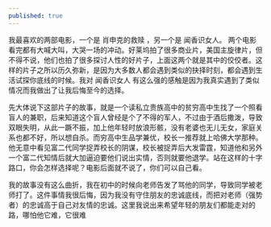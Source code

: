 ```yaml
---
published: true
---
```

我最喜欢的两部电影，一个是 肖申克的救赎 ，另一个是  闻香识女人。 两个电影看完都有大喊大叫，大哭一场的冲动。好莱坞拍了很多商业片，美国主旋律片，但不得不说，他们也拍了很多探讨人性的好片子，上面这两个就是其中的佼佼者。这样的片子之所以历久弥新，是因为大多数人都会遇到类似的抉择时刻，都会遇到生活试探你底线的时候。我对 闻香识女人 有这么强的感触是因为我真实遇到了类似情况而我做出了让我后悔至今的选择。

先大体说下这部片子的故事，就是一个读私立贵族高中的贫穷高中生找了一个照看盲人的兼职，后来知道这个盲人曾经是个了不得的军人，不过由于酒后撒泼，导致双眼失明，从此一蹶不振，加上他年轻时放浪形骸，没有老婆也无儿无女，家庭关系也都不好，所以想自杀。而穷高中生品学兼优，校长一推荐就上哈佛大学那种。他无意中看见富二代同学捉弄校长的阴谋，校长被捉弄后大发雷霆，知道他和另外一个富二代知情后就大加逼迫要他们说出实情，否则就要他退学。站在这样的十字路口，你会怎样选择呢？电影后面就不说了，你们可以自己看。

我的故事没有这么曲折，我在初中的时候向老师告发了骂他的同学，导致同学被老师打了。这件事情我很后悔，因为我没有守住朋友的忠诚底线，而把对老师（强势者）的忠诚高于自己对友情的忠诚。这里我说出来希望年轻的朋友们都能走对的路，哪怕他它难，它很难
